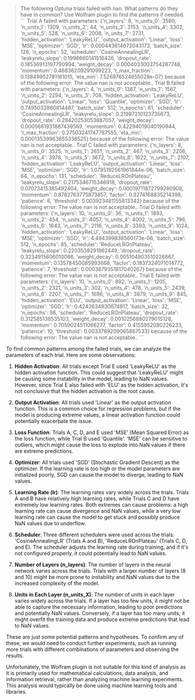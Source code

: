 > The following Optuna trials failed with nan. What patterns do they have in common? Use Wolfram plugin to find the patterns if needed. \`\`\` Trial A failed with parameters: {'n\_layers': 8, 'n\_units\_0': 3580, 'n\_units\_1': 1309, 'n\_units\_2': 44, 'n\_units\_3': 3153, 'n\_units\_4': 3302, 'n\_units\_5': 528, 'n\_units\_6': 2008, 'n\_units\_7': 2731, 'hidden\_activation': 'LeakyReLU', 'output\_activation': 'Linear', 'loss': 'MSE', 'optimizer': 'SGD', 'lr': 0.000443614672043173, 'batch\_size': 128, 'n\_epochs': 52, 'scheduler': 'CosineAnnealingLR', 'leakyrelu\_slope': 0.1998660141516426, 'dropout\_rate': 0.18536913197790994, 'weight\_decay': 0.0004033003754287748, 'momentum': 0.46836209291099223, 't\_max\_fraction': 0.13849952781161015, 'eta\_min': 7.526976524655028e-07} because of the following error: The value nan is not acceptable.. Trial B failed with parameters: {'n\_layers': 4, 'n\_units\_0': 1387, 'n\_units\_1': 1567, 'n\_units\_2': 2294, 'n\_units\_3': 708, 'hidden\_activation': 'LeakyReLU', 'output\_activation': 'Linear', 'loss': 'Quantile', 'optimizer': 'SGD', 'lr': 0.7495032860814487, 'batch\_size': 512, 'n\_epochs': 61, 'scheduler': 'CosineAnnealingLR', 'leakyrelu\_slope': 0.21987210123735673, 'dropout\_rate': 0.28420253053887057, 'weight\_decay': 0.0005661931887439569, 'momentum': 0.42294019040190944, 't\_max\_fraction': 0.27503241747787555, 'eta\_min': 0.00013539963655338525} because of the following error: The value nan is not acceptable.. Trial C failed with parameters: {'n\_layers': 8, 'n\_units\_0': 3525, 'n\_units\_1': 2651, 'n\_units\_2': 467, 'n\_units\_3': 2206, 'n\_units\_4': 3978, 'n\_units\_5': 3672, 'n\_units\_6': 1622, 'n\_units\_7': 2107, 'hidden\_activation': 'LeakyReLU', 'output\_activation': 'Linear', 'loss': 'MSE', 'optimizer': 'SGD', 'lr': 1.0795192561961844e-06, 'batch\_size': 64, 'n\_epochs': 131, 'scheduler': 'ReduceLROnPlateau', 'leakyrelu\_slope': 0.2175346715346918, 'dropout\_rate': 0.07073415385492404, 'weight\_decay': 0.00019711872799280908, 'momentum': 0.8782763775873857, 'factor': 0.3274168835214398, 'patience': 6, 'threshold': 0.003923481155813342} because of the following error: The value nan is not acceptable.. Trial D failed with parameters: {'n\_layers': 10, 'n\_units\_0': 36, 'n\_units\_1': 1893, 'n\_units\_2': 454, 'n\_units\_3': 4057, 'n\_units\_4': 4002, 'n\_units\_5': 796, 'n\_units\_6': 1643, 'n\_units\_7': 2116, 'n\_units\_8': 3393, 'n\_units\_9': 1024, 'hidden\_activation': 'LeakyReLU', 'output\_activation': 'Linear', 'loss': 'MSE', 'optimizer': 'SGD', 'lr': 4.494399838560173e-06, 'batch\_size': 512, 'n\_epochs': 85, 'scheduler': 'ReduceLROnPlateau', 'leakyrelu\_slope': 0.2203538291962449, 'dropout\_rate': 0.3234915606010066, 'weight\_decay': 0.005104903510226867, 'momentum': 0.13578450085993668, 'factor': 0.1837324071014772, 'patience': 7, 'threshold': 0.0003879351817040267} because of the following error: The value nan is not acceptable.. Trial E failed with parameters: {'n\_layers': 10, 'n\_units\_0': 892, 'n\_units\_1': 1205, 'n\_units\_2': 2321, 'n\_units\_3': 302, 'n\_units\_4': 478, 'n\_units\_5': 2439, 'n\_units\_6': 2207, 'n\_units\_7': 1696, 'n\_units\_8': 3879, 'n\_units\_9': 845, 'hidden\_activation': 'ELU', 'output\_activation': 'Linear', 'loss': 'MSE', 'optimizer': 'SGD', 'lr': 0.4242634930674817, 'batch\_size': 32, 'n\_epochs': 98, 'scheduler': 'ReduceLROnPlateau', 'dropout\_rate': 0.312585136535103, 'weight\_decay': 0.0010256880279015128, 'momentum': 0.7059024511066277, 'factor': 0.4155952080226233, 'patience': 10, 'threshold': 0.0033789209065867533} because of the following error: The value nan is not acceptable.. \`\`\`

To find common patterns among the failed trials, we can analyze the parameters of each trial. Here are some observations:

1.  **Hidden Activation**: All trials except Trial E used 'LeakyReLU' as the hidden activation function. This could suggest that 'LeakyReLU' might be causing some instability in the model, leading to NaN values. However, since Trial E also failed with 'ELU' as the hidden activation, it's not conclusive that the hidden activation is the root cause.
    
2.  **Output Activation**: All trials used 'Linear' as the output activation function. This is a common choice for regression problems, but if the model is producing extreme values, a linear activation function could potentially exacerbate the issue.
    
3.  **Loss Function**: Trials A, C, D, and E used 'MSE' (Mean Squared Error) as the loss function, while Trial B used 'Quantile'. 'MSE' can be sensitive to outliers, which might cause the loss to explode into NaN values if there are extreme predictions.
    
4.  **Optimizer**: All trials used 'SGD' (Stochastic Gradient Descent) as the optimizer. If the learning rate is too high or the model parameters are initialized poorly, SGD can cause the model to diverge, leading to NaN values.
    
5.  **Learning Rate (lr)**: The learning rates vary widely across the trials. Trials A and B have relatively high learning rates, while Trials C and D have extremely low learning rates. Both extremes can cause problems: a high learning rate can cause divergence and NaN values, while a very low learning rate can cause the model to get stuck and possibly produce NaN values due to underflow.
    
6.  **Scheduler**: Three different schedulers were used across the trials: 'CosineAnnealingLR' (Trials A and B), 'ReduceLROnPlateau' (Trials C, D, and E). The scheduler adjusts the learning rate during training, and if it's not configured properly, it could potentially lead to NaN values.
    
7.  **Number of Layers (n\_layers)**: The number of layers in the neural network varies across the trials. Trials with a larger number of layers (8 and 10) might be more prone to instability and NaN values due to the increased complexity of the model.
    
8.  **Units in Each Layer (n\_units\_X)**: The number of units in each layer varies widely across the trials. If a layer has too few units, it might not be able to capture the necessary information, leading to poor predictions and potentially NaN values. Conversely, if a layer has too many units, it might overfit the training data and produce extreme predictions that lead to NaN values.
    

These are just some potential patterns and hypotheses. To confirm any of these, we would need to conduct further experiments, such as running more trials with different combinations of parameters and observing the results.

Unfortunately, the Wolfram plugin is not suitable for this kind of analysis as it is primarily used for mathematical calculations, data analysis, and information retrieval, rather than analyzing machine learning experiments. This analysis would typically be done using machine learning tools and libraries.